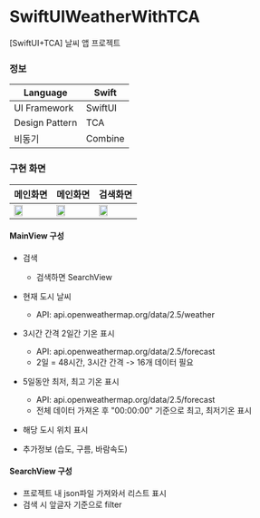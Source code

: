# SwiftUIWeatherWithTCA
[SwiftUI+TCA] 날씨 앱 프로젝트

### 정보

| Language | Swift |
| --- | --- |
| UI Framework | SwiftUI |
| Design Pattern | TCA |
| 비동기 | Combine |

### 구현 화면

| 메인화면 | 메인화면 | 검색화면 |
| --- | --- | --- |
| <img width = "50%" src = "https://github.com/user-attachments/assets/01407908-2e7e-4011-aef0-9575cf885dc8"> |<img width = "50%" src = "https://github.com/user-attachments/assets/af6e5164-93d2-4194-b8b1-eaceac16b13e">| <img width = "50%" src = "https://github.com/user-attachments/assets/4539c975-b52a-454b-aab4-f7642b543709">

#### MainView 구성

-   검색
    -   검색하면 SearchView 
-   현재 도시 날씨
    -   API: api.openweathermap.org/data/2.5/weather
-   3시간 간격 2일간 기온 표시
    -   API: api.openweathermap.org/data/2.5/forecast
    -   2일 = 48시간, 3시간 간격 -> 16개 데이터 필요
-   5일동안 최저, 최고 기온 표시
    -   API: api.openweathermap.org/data/2.5/forecast
    -   전체 데이터 가져온 후 "00:00:00" 기준으로 최고, 최저기온 표시

-   해당 도시 위치 표시
-   추가정보 (습도, 구름, 바람속도)

#### SearchView 구성

-   프로젝트 내 json파일 가져와서 리스트 표시
-   검색 시 앞글자 기준으로 filter
